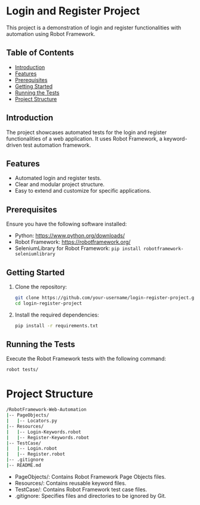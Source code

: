 # Login and Register Project

This project is a demonstration of login and register functionalities with automation using Robot Framework.

## Table of Contents
- [Introduction](#introduction)
- [Features](#features)
- [Prerequisites](#prerequisites)
- [Getting Started](#getting-started)
- [Running the Tests](#running-the-tests)
- [Project Structure](#project-structure)

## Introduction

The project showcases automated tests for the login and register functionalities of a web application. It uses Robot Framework, a keyword-driven test automation framework.

## Features

- Automated login and register tests.
- Clear and modular project structure.
- Easy to extend and customize for specific applications.

## Prerequisites

Ensure you have the following software installed:

- Python: https://www.python.org/downloads/
- Robot Framework: https://robotframework.org/
- SeleniumLibrary for Robot Framework: `pip install robotframework-seleniumlibrary`

## Getting Started

1. Clone the repository:

    ```bash
    git clone https://github.com/your-username/login-register-project.git
    cd login-register-project
    ```

2. Install the required dependencies:

    ```bash
    pip install -r requirements.txt
    ```

## Running the Tests

Execute the Robot Framework tests with the following command:

```bash
robot tests/
```
# Project Structure

```bash
/RobotFramework-Web-Automation
|-- PageObjects/
|   |-- Locators.py
|-- Resources/
|   |-- Login-Keywords.robot
|   |-- Register-Keywords.robot
|-- TestCase/
|   |-- Login.robot
|   |-- Register.robot
|-- .gitignore
|-- README.md
```
* PageObjects/: Contains Robot Framework Page Objects files.
* Resources/: Contains reusable keyword files.
* TestCase/: Contains Robot Framework test case files.
* .gitignore: Specifies files and directories to be ignored by Git.
